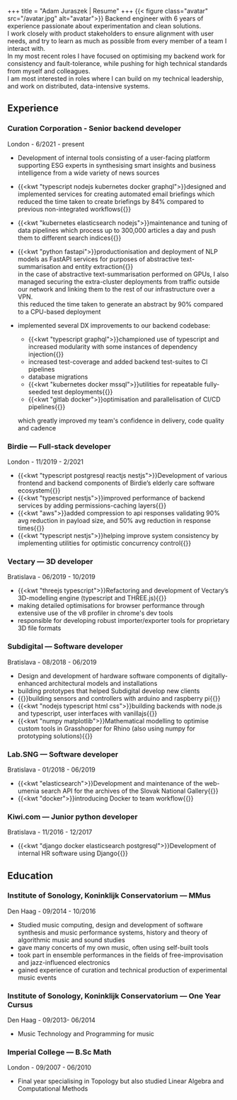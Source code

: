 +++
title = "Adam Juraszek | Resume"
+++
{{< figure class="avatar" src="/avatar.jpg" alt="avatar">}}
Backend engineer with 6 years of experience passionate about experimentation and clean solutions.  
I work closely with product stakeholders to ensure alignment with user needs, and try to learn as much as possible from every member of a team I interact with.  
In my most recent roles I have focused on optimising my backend work for consistency and fault-tolerance, while pushing for high technical standards from myself and colleagues.  
I am most interested in roles where I can build on my technical leadership, and work on distributed, data-intensive systems.

## Experience
### Curation Corporation - Senior backend developer
London - 6/2021 - present  
- Development of internal tools consisting of a user-facing platform supporting ESG experts in synthesising smart insights and business intelligence from a wide variety of news sources
- {{<kwt "typescript nodejs kubernetes docker graphql">}}designed and implemented services for creating automated email briefings which reduced the time taken to create briefings by 84% compared to previous non-integrated workflows{{</kwt>}}
- {{<kwt "kubernetes elasticsearch nodejs">}}maintenance and tuning of data pipelines which process up to 300,000 articles a day and push them to different search indices{{</kwt>}}
- {{<kwt "python fastapi">}}productionisation and deployment of NLP models as FastAPI services for purposes of abstractive text-summarisation and entity extraction{{</kwt>}}   
  in the case of abstractive text-summarisation performed on GPUs, I also managed securing the extra-cluster deployments from traffic outside our network and linking them to the rest of our infrastructure over a VPN.  
  this reduced the time taken to generate an abstract by 90% compared to a CPU-based deployment
- implemented several DX improvements to our backend codebase:
  - {{<kwt "typescript graphql">}}championed use of typescript and increased modularity with some instances of dependency injection{{</kwt>}}
  - increased test-coverage and added backend test-suites to CI pipelines
  - database migrations
  - {{<kwt "kubernetes docker mssql">}}utilities for repeatable fully-seeded test deployments{{</kwt>}}
  - {{<kwt "gitlab docker">}}optimisation and parallelisation of CI/CD pipelines{{</kwt>}}

  which greatly improved my team's confidence in delivery, code quality and cadence

### Birdie — Full-stack developer
London - 11/2019 - 2/2021  
- {{<kwt "typescript postgresql reactjs nestjs">}}Development of various frontend and backend components of Birdie’s elderly care software ecosystem{{</kwt>}}
- {{<kwt "typescript nestjs">}}improved performance of backend services by adding permissions-caching layers{{</kwt>}}
- {{<kwt "aws">}}added compression to api responses validating 90% avg reduction in payload size, and 50% avg reduction in response times{{</kwt>}}
- {{<kwt "typescript nestjs">}}helping improve system consistency by implementing utilities for optimistic concurrency control{{</kwt>}}

### Vectary — 3D developer
Bratislava - 06/2019 - 10/2019  
- {{<kwt "threejs typescript">}}Refactoring and development of Vectary’s 3D-modelling engine (typescript and THREE.js){{</kwt>}}
- making detailed optimisations for browser performance through extensive use of the v8 profiler in chrome's dev tools
- responsible for developing robust importer/exporter tools for proprietary 3D file formats

### Subdigital — Software developer
Bratislava - 08/2018 - 06/2019  
- Design and development of hardware software components of digitally-enhanced architectural models and installations
- building prototypes that helped Subdigital develop new clients 
- {{<kwt hardware>}}building sensors and controllers with arduino and raspberry pi{{</kwt>}}
- {{<kwt "nodejs typescript html css">}}building backends with node.js and typescript, user interfaces with vanillajs{{</kwt>}}
- {{<kwt "numpy matplotlib">}}Mathematical modelling to optimise custom tools in Grasshopper for Rhino (also using numpy for prototyping solutions){{</kwt>}}

### Lab.SNG — Software developer
Bratislava - 01/2018 - 06/2019  
- {{<kwt "elasticsearch">}}Development and maintenance of the web-umenia search API for the archives of the Slovak National Gallery{{</kwt>}}
- {{<kwt "docker">}}introducing Docker to team workflow{{</kwt>}}

### Kiwi.com — Junior python developer
Bratislava -  11/2016 - 12/2017
- {{<kwt "django docker elasticsearch postgresql">}}Development of internal HR software using Django{{</kwt>}}

## Education 
### Institute of Sonology, Koninklijk Conservatorium — MMus
Den Haag - 09/2014 - 10/2016
- Studied music computing, design and development of software synthesis and music performance systems, history and theory of algorithmic music and sound studies
- gave many concerts of my own music, often using self-built tools
- took part in ensemble performances in the fields of free-improvisation and jazz-influenced electronics
- gained experience of  curation and technical production of experimental music events

### Institute of Sonology, Koninklijk Conservatorium — One Year Cursus 
Den Haag - 09/2013- 06/2014
- Music Technology and Programming for music

### Imperial College — B.Sc Math
London - 09/2007 - 06/2010
- Final year specialising in Topology but also studied Linear Algebra and Computational Methods
